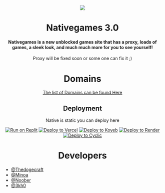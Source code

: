<div align=center>
<img align="center" src="https://i.imgur.com/jGUrpkz.png">

<h1 align="center"> Nativegames 3.0</h1>

<h4 align="center">Nativegames is a new unblocked games site that has a proxy, loads of games, a sleek look, and much much more for you to see yourself!</h4>
<p>Proxy will be fixed soon or some one can fix it ;)</p>


<h1 align="center"> Domains </h1>
<a href="https://discord.gg/k7jzF4jFpr" align="center"> The list of Domains can be found Here </a>

<h2> Deployment</h2>
<p> Native is static you can deploy here</p>

<p>

[![Run on Replit](https://binbashbanana.github.io/deploy-buttons/buttons/remade/replit.svg)](https://replit.com/github/Parcoil/nativegames.net)
[![Deploy to Vercel](https://binbashbanana.github.io/deploy-buttons/buttons/remade/vercel.svg)](https://vercel.com/new/clone?repository-url=https://github.com/Parcoil/nativegames.net)
[![Deploy to Koyeb](https://binbashbanana.github.io/deploy-buttons/buttons/remade/koyeb.svg)](https://app.koyeb.com/deploy?type=git&repository=github.com/Parcoil/nativegames.net&branch=main&name=Native)
[![Deploy to Render](https://binbashbanana.github.io/deploy-buttons/buttons/remade/render.svg)](https://render.com/deploy?repo=https://github.com/Parcoil/nativegames.net)
[![Deploy to Cyclic](https://binbashbanana.github.io/deploy-buttons/buttons/remade/cyclic.svg)](https://app.cyclic.sh/api/app/deploy/Parcoil/nativegames.net)

</div>
<p>
<p>
<h1 align=center> Developers </h1>

- [@Thedogecraft](https://github.com/Thedogecraft)
- [@Minoa](https://github.com/MinoaBaccus)
- [@Noober](https://github.com/Hackerman2763)
- [@3kh0](https://github.com/3kh0)

